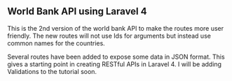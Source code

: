 ## World Bank API using Laravel 4

This is the 2nd version of the world bank API to make the routes more user friendly. The new routes will not use Ids for arguments but instead use common names for the countries.

Several routes have been added to expose some data in JSON format. This gives a starting point in creating RESTful APIs in Laravel 4. I will be adding Validations to the tutorial soon.
